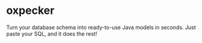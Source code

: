 # oxpecker
Turn your database schema into ready-to-use Java models in seconds. Just paste your SQL, and it does the rest!
